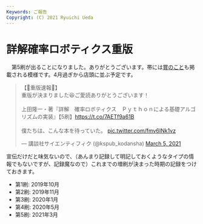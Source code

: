 ```yaml
---
Keywords: ご報告
Copyright: (C) 2021 Ryuichi Ueda
---
```


# 詳解確率ロボティクス重版

　第5刷が出ることになりました。ありがとうございます。帯には[賞のこと](/?post=20200306)も掲載される模様です。4月過ぎから店頭に並ぶ予定です。

<blockquote class="twitter-tweet" data-partner="tweetdeck"><p lang="ja" dir="ltr">【🎉重版速報🎉】<br>重版が決まりました😆ご愛読ありがとうございます！<br><br>上田隆一・著『詳解　確率ロボティクス　Ｐｙｔｈｏｎによる基礎アルゴリズムの実装』【5刷】<a href="https://t.co/7AETf9a61B">https://t.co/7AETf9a61B</a><br><br>僕たちは、こんな本を待っていた。 <a href="https://t.co/fmv6INk1vz">pic.twitter.com/fmv6INk1vz</a></p>&mdash; 講談社サイエンティフィク (@kspub_kodansha) <a href="https://twitter.com/kspub_kodansha/status/1367641013259440128?ref_src=twsrc%5Etfw">March 5, 2021</a></blockquote>
<script async src="https://platform.twitter.com/widgets.js" charset="utf-8"></script>

宣伝だけだと味気ないので、（あんまり記録して明記しておくようなタイプの情報でもないですが、記録魔なので）これまでの増刷が決まった時期の記録をつけておきます。

* 第1刷: 2019年10月
* 第2刷: 2019年11月
* 第3刷: 2020年1月
* 第4刷: 2020年5月
* 第5刷: 2021年3月
